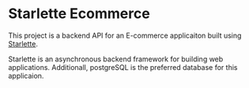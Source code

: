 # Starlette Ecommerce

This project is a backend API for an E-commerce applicaiton built using [Starlette](https://www.starlette.io).

Starlette is an asynchronous backend framework for building web applications.
Additionall, postgreSQL is the preferred database for this applicaion.

